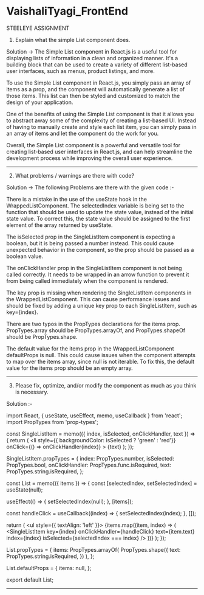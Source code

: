 # VaishaliTyagi_FrontEnd
STEELEYE ASSIGNMENT

1) Explain what the simple List component does.

Solution -> The Simple List component in React.js is a useful tool for displaying lists of information in a clean and organized manner. It's a building block that can be used to create a variety of different list-based user interfaces, such as menus, product listings, and more.

To use the Simple List component in React.js, you simply pass an array of items as a prop, and the component will automatically generate a list of those items. This list can then be styled and customized to match the design of your application.

One of the benefits of using the Simple List component is that it allows you to abstract away some of the complexity of creating a list-based UI. Instead of having to manually create and style each list item, you can simply pass in an array of items and let the component do the work for you.

Overall, the Simple List component is a powerful and versatile tool for creating list-based user interfaces in React.js, and can help streamline the development process while improving the overall user experience.


---------------------------

2) What problems / warnings are there with code?

Solution -> The following Problems are there with the given code :- 

There is a mistake in the use of the useState hook in the WrappedListComponent. The selectedIndex variable is being set to the function that should be used to update the state value, instead of the initial state value. To correct this, the state value should be assigned to the first element of the array returned by useState.

The isSelected prop in the SingleListItem component is expecting a boolean, but it is being passed a number instead. This could cause unexpected behavior in the component, so the prop should be passed as a boolean value.


The onClickHandler prop in the SingleListItem component is not being called correctly. It needs to be wrapped in an arrow function to prevent it from being called immediately when the component is rendered.

The key prop is missing when rendering the SingleListItem components in the WrappedListComponent. This can cause performance issues and should be fixed by adding a unique key prop to each SingleListItem, such as key={index}.

There are two typos in the PropTypes declarations for the items prop. PropTypes.array should be PropTypes.arrayOf, and PropTypes.shapeOf should be PropTypes.shape.

The default value for the items prop in the WrappedListComponent defaultProps is null. This could cause issues when the component attempts to map over the items array, since null is not iterable. To fix this, the default value for the items prop should be an empty array.


---------------------------

3) Please fix, optimize, and/or modify the component as much as you think is necessary.

Solution :- 

import React, { useState, useEffect, memo, useCallback } from 'react';
import PropTypes from 'prop-types';

const SingleListItem = memo(({ index, isSelected, onClickHandler, text }) => {
  return (
    <li
      style={{ backgroundColor: isSelected ? 'green' : 'red'}}
      onClick={() => onClickHandler(index)}
    >
      {text}
    </li>
  );
});

SingleListItem.propTypes = {
  index: PropTypes.number,
  isSelected: PropTypes.bool,
  onClickHandler: PropTypes.func.isRequired,
  text: PropTypes.string.isRequired,
};

const List = memo(({ items }) => {
  const [selectedIndex, setSelectedIndex] = useState(null);

  useEffect(() => {
    setSelectedIndex(null);
  }, [items]);

  const handleClick = useCallback((index) => {
    setSelectedIndex(index);
  }, []);

  return (
    <ul style={{ textAlign: 'left' }}>
      {items.map((item, index) => (
        <SingleListItem
          key={index}
          onClickHandler={handleClick}
          text={item.text}
          index={index}
          isSelected={selectedIndex === index}
        />
      ))}
    </ul>
  );
});

List.propTypes = {
  items: PropTypes.arrayOf(
    PropTypes.shape({
      text: PropTypes.string.isRequired,
    })
  ),
};

List.defaultProps = {
  items: null,
};

export default List;


------------------------------------------
